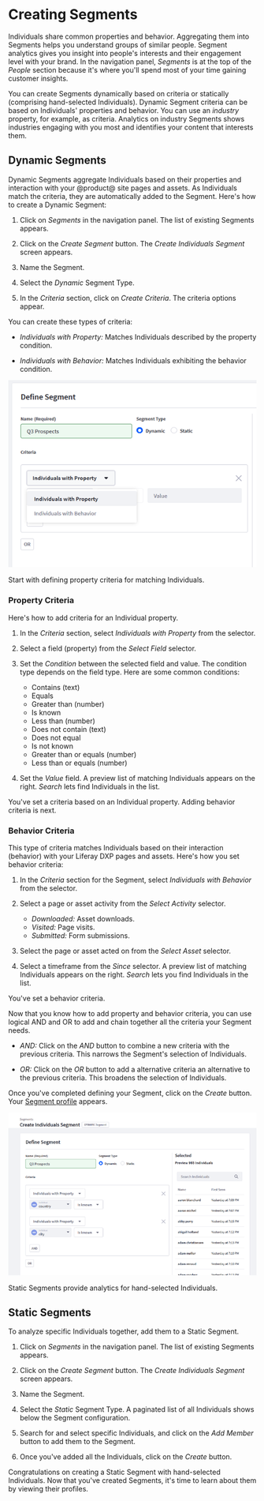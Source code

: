 # Creating Segments [](id=creating-segments)

Individuals share common properties and behavior. Aggregating them into Segments
helps you understand groups of similar people. Segment analytics gives you
insight into people's interests and their engagement level with your brand. In
the navigation panel, *Segments* is at the top of the *People* section because
it's where you'll spend most of your time gaining customer insights. 

You can create Segments dynamically based on criteria or statically (comprising
hand-selected Individuals). Dynamic Segment criteria can be based on
Individuals' properties and behavior. You can use an *industry* property, for
example, as criteria. Analytics on industry Segments shows industries engaging
with you most and identifies your content that interests them.

## Dynamic Segments [](id=dynamic-segments)

Dynamic Segments aggregate Individuals based on their properties and interaction
with your @product@ site pages and assets. As Individuals match the criteria,
they are automatically added to the Segment. Here's how to create a Dynamic
Segment:

1. Click on *Segments* in the navigation panel. The list of existing Segments
   appears.

2. Click on the *Create Segment* button. The *Create Individuals Segment* screen
   appears. 

3. Name the Segment.

4. Select the *Dynamic* Segment Type. 

5. In the *Criteria* section, click on *Create Criteria*. The criteria options
   appear.

You can create these types of criteria:

- *Individuals with Property:* Matches Individuals described by the property 
  condition. 

- *Individuals with Behavior:* Matches Individuals exhibiting the behavior 
  condition.

![Figure 1: You can define Dynamic Segment criteria based on Individual properties and behavior.](../../images/create-dynamic-segment-on-property-or-behavior.png)

Start with defining property criteria for matching Individuals. 

### Property Criteria [](id=property-criteria)

Here's how to add criteria for an Individual property. 

1. In the *Criteria* section, select *Individuals with Property* from the
   selector.

2. Select a field (property) from the *Select Field* selector.

3. Set the *Condition* between the selected field and value. The condition type
   depends on the field type. Here are some common conditions:

    - Contains (text)
    - Equals
    - Greater than (number)
    - Is known
    - Less than (number)
    - Does not contain (text)
    - Does not equal
    - Is not known
    - Greater than or equals (number)
    - Less than or equals (number)

4. Set the *Value* field. A preview list of matching Individuals appears on the
   right. *Search* lets find Individuals in the list. 

You've set a criteria based on an Individual property. Adding behavior criteria
is next.

### Behavior Criteria [](id=behavior-criteria)

This type of criteria matches Individuals based on their interaction (behavior)
with your Liferay DXP pages and assets. Here's how you set behavior criteria:

1. In the *Criteria* section for the Segment, select *Individuals with Behavior*
   from the selector.

2. Select a page or asset activity from the *Select Activity* selector.

    - *Downloaded:* Asset downloads.
    - *Visited:* Page visits.
    - *Submitted:* Form submissions.

3. Select the page or asset acted on from the *Select Asset* selector. 

4. Select a timeframe from the *Since* selector. A preview list of matching 
Individuals appears on the right. *Search* lets you find Individuals in the
list. 

You've set a behavior criteria.

Now that you know how to add property and behavior criteria, you can use logical
AND and OR to add and chain together all the criteria your Segment needs. 

- *AND:* Click on the *AND* button to combine a new criteria with the previous 
  criteria. This narrows the Segment's selection of Individuals. 

- *OR:* Click on the *OR* button to add a alternative criteria an alternative to
  the previous criteria. This broadens the selection of Individuals.

Once you've completed defining your Segment, click on the *Create* button. Your
[Segment profile](https://github.com/liferay/liferay-docs/blob/master/discover/analytics-cloud/articles/03-understanding-people/03-profiling-segments.markdown)
appears. 

![Figure 2: As you define criteria and chain them together using AND and OR logic, a preview of Individuals that match the criteria appears on the right.](../../images/create-dynamic-segment.png)

Static Segments provide analytics for hand-selected Individuals. 

## Static Segments [](id=static-segments)

To analyze specific Individuals together, add them to a Static Segment.

1. Click on *Segments* in the navigation panel. The list of existing Segments
   appears.

2. Click on the *Create Segment* button. The *Create Individuals Segment* screen
   appears. 

3. Name the Segment.

4. Select the *Static* Segment Type. A paginated list of all Individuals shows
   below the Segment configuration.

5. Search for and select specific Individuals, and click on the *Add Member*
   button to add them to the Segment. 

6. Once you've added all the Individuals, click on the *Create* button.

Congratulations on creating a Static Segment with hand-selected Individuals. Now
that you've created Segments, it's time to learn about them by viewing their
profiles. 
